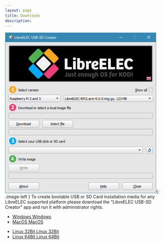 ```yaml
---
layout: page
title: Downloads
description: 
---
```


<style type="text/css">
.image-left {
  margin-left: 60px;
  margin-right: auto;
  float: right;
}
</style>

[![](assets/images/downloads/le_dl_tool.png)](http://www.thiengo.com.br/proguard-android){: .image-left } To create bootable USB or SD Card installation media for any LibreELEC supported platform please download the "LibreELEC USB-SD Creator" app and run it with administrator rights.

<ul class="icons alt">
<li><a href="http://releases.libreelec.tv/LibreELEC.USB-SD.Creator.Win32.exe" class="icon alt fa-windows" target="_blank"><span class="label">Windows</span> Windows</a></li>
<li><a href="http://releases.libreelec.tv/LibreELEC.USB-SD.Creator.macOS.dmg" class="icon alt fa-apple" target="_blank"><span class="label">MacOS</span> MacOS</a></li>
</ul>
<ul class="icons alt">
<li><a href="http://releases.libreelec.tv/LibreELEC.USB-SD.Creator.Linux-32bit.bin" class="icon alt fa-linux" target="_blank"><span class="label">Linux 32Bit</span> Linux 32Bit</a></li>
<li><a href="http://releases.libreelec.tv/LibreELEC.USB-SD.Creator.Linux-64bit.bin" class="icon alt fa-linux" target="_blank"><span class="label">Linux 64Bit</span> Linux 64Bit</a></li>
</ul>







